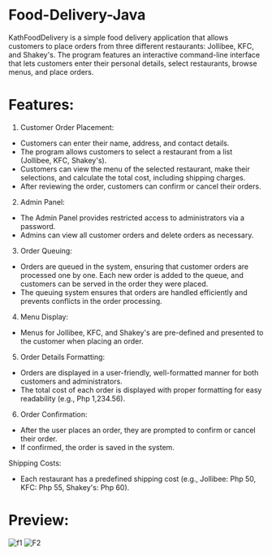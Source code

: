 # Food-Delivery-Java


KathFoodDelivery is a simple food delivery application that allows customers to place orders from three different restaurants: Jollibee, KFC, and Shakey's. The program features an interactive command-line interface that lets customers enter their personal details, select restaurants, browse menus, and place orders.

# Features:
1. Customer Order Placement:
  * Customers can enter their name, address, and contact details.
  * The program allows customers to select a restaurant from a list (Jollibee, KFC, Shakey's).
  * Customers can view the menu of the selected restaurant, make their selections, and calculate the total cost, including shipping charges.
  * After reviewing the order, customers can confirm or cancel their orders.

2. Admin Panel:
  * The Admin Panel provides restricted access to administrators via a password.
  * Admins can view all customer orders and delete orders as necessary.

3. Order Queuing:
  * Orders are queued in the system, ensuring that customer orders are processed one by one. Each new order is added to the queue, and customers can be served in the order they were placed.
  * The queuing system ensures that orders are handled efficiently and prevents conflicts in the order processing.

4. Menu Display:
  * Menus for Jollibee, KFC, and Shakey's are pre-defined and presented to the customer when placing an order.

5. Order Details Formatting:
  * Orders are displayed in a user-friendly, well-formatted manner for both customers and administrators.
  * The total cost of each order is displayed with proper formatting for easy readability (e.g., Php 1,234.56).

6. Order Confirmation:
  * After the user places an order, they are prompted to confirm or cancel their order.
  * If confirmed, the order is saved in the system.

Shipping Costs:
  * Each restaurant has a predefined shipping cost (e.g., Jollibee: Php 50, KFC: Php 55, Shakey's: Php 60).

# Preview:
![f1](https://github.com/user-attachments/assets/7392baac-33cf-40d2-8b0e-6c4718104eb5)
![F2](https://github.com/user-attachments/assets/ca3a60c7-3dbd-4ceb-8ee5-2d02eb46dfb1)

